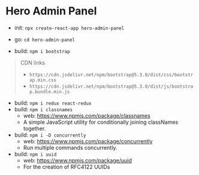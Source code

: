 # Hero Admin Panel

+ init: ``npx create-react-app hero-admin-panel``
+ go: ``cd hero-admin-panel``

+ build: ``npm i bootstrap``
> CDN links 
> * ``https://cdn.jsdelivr.net/npm/bootstrap@5.3.0/dist/css/bootstrap.min.css``
> * ``https://cdn.jsdelivr.net/npm/bootstrap@5.3.0/dist/js/bootstrap.bundle.min.js``

+ build: ``npm i redux react-redux``
+ build: ``npm i classnames``
  - web: https://www.npmjs.com/package/classnames
  - A simple JavaScript utility for conditionally joining classNames together.
+ build: ``npm i -D concurrently``
  - web: https://www.npmjs.com/package/concurrently
  - Run multiple commands concurrently. 
+ build: ``npm i uuid``
  - web: https://www.npmjs.com/package/uuid
  - For the creation of RFC4122 UUIDs






